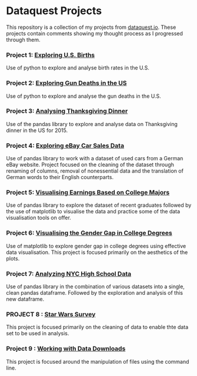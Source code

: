 # Dataquest Projects
This repository is a collection of my projects from [dataquest.io](https://www.dataquest.io).
These projects contain comments showing my thought process as I progressed through them.


### Project 1: [Exploring U.S. Births](https://github.com/IsraelAde/dataquest-projects/blob/add-projects/Project%201%20-%20Exploring%20US%20Birth%20Rates/Explore%20U.S.%20Births.ipynb)

Use of python to explore and analyse birth rates in the U.S.

### Project 2: [Exploring Gun Deaths in the US](https://github.com/IsraelAde/dataquest-projects/blob/add-projects/Project%202%20-%20Exploring%20Gun%20Deaths%20in%20the%20US/Exploring%20Gun%20Deaths%20in%20the%20US.ipynb)

Use of python to explore and analyse the gun deaths in the U.S.

### Project 3: [Analysing Thanksgiving Dinner](https://github.com/IsraelAde/dataquest-projects/blob/add-projects/Project%203%20-%20Analysing%20Thanksgiving%20Dinner/Analyzing%20Thanksgiving%20Dinner.ipynb)

Use of the pandas library to explore and analyse data on Thanksgiving dinner in the US for 2015. 

### Project 4: [Exploring eBay Car Sales Data](https://github.com/IsraelAde/dataquest-projects/blob/add-projects/Project%204-%20Exploring%20eBay%20Car%20Sales%20Data/Exploring%20eBay%20Car%20Sales%20Data.ipynb)

Use of pandas library to work with a dataset of used cars from a German eBay website. Project focused on the cleaning of the dataset through renaming of columns, removal of nonessential data and the translation of German words to their English counterparts.

### Project 5: [Visualising Earnings Based on College Majors](https://github.com/IsraelAde/dataquest-projects/blob/add-projects/Project%205%20-%20Visualising%20Earnings%20Based%20on%20College%20Majors/Visualising%20Earnings%20Based%20on%20College%20Majors.ipynb)

Use of pandas library to explore the dataset of recent graduates followed by the use of matplotlib to visualise the data and practice some of the data visualisation tools on offer.

### Project 6: [Visualising the Gender Gap in College Degrees](https://github.com/IsraelAde/dataquest-projects/blob/add-projects/Project%206%20-%20Visualising%20the%20Gender%20Gap%20in%20College%20Degrees/Visualising%20the%20Gender%20Gap%20in%20College%20Degrees.ipynb)

Use of matplotlib to explore gender gap in college degrees using effective data visualisation. This project is focused primarily on the aesthetics of the plots.

### Project 7: [Analyzing NYC High School Data](https://github.com/IsraelAde/dataquest-projects/blob/add-projects/Project%207%20-%20Analyzing%20NYC%20High%20School%20Data/Analyzing%20NYC%20High%20School%20Data.ipynb)

Use of pandas library in the combination of various datasets into a single, clean pandas dataframe. Followed by the exploration and analysis of this new dataframe.

### PROJECT 8 : [Star Wars Survey](https://github.com/IsraelAde/dataquest-projects/blob/add-projects/Project%208%20-%20Star%20Wars%20Survey/Star%20Wars%20Survey.ipynb)

This project is focused primarily on the cleaning of data to enable thte data set to be used in analysis.

### Project 9 : [Working with Data Downloads](https://github.com/IsraelAde/dataquest-projects/tree/add-projects/Project%209%20-%20Working%20with%20Data%20Downloads)

This project is focused around the manipulation of files using the command line.
